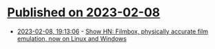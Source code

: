 # [Published on 2023-02-08](index.md)

* [2023-02-08, 19:13:06](https://news.ycombinator.com/item?id=34713202) - [Show HN: Filmbox, physically accurate film emulation, now on Linux and Windows](https://videovillage.co/filmbox/)
